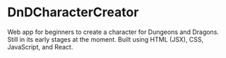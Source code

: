 # DnDCharacterCreator
Web app for beginners to create a character for Dungeons and Dragons. Still in its early stages at the moment.
Built using HTML (JSX), CSS, JavaScript, and React.
